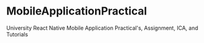 # MobileApplicationPractical
University React Native Mobile Application Practical's, Assignment, ICA, and Tutorials
